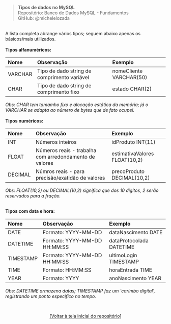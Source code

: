 > **Tipos de dados no MySQL**  
> Repositório: Banco de Dados MySQL - Fundamentos   
> GitHub: @michelelozada
&nbsp;
     
&nbsp;   
A lista completa abrange vários tipos; seguem abaixo apenas os básicos/mais utilizados.    
&nbsp;
&nbsp;   
**Tipos alfanuméricos:**  

Nome 		| Observação  	| Exemplo |
:--- 		| :---			| :---    |
VARCHAR	 	| Tipo de dado string de comprimento variável | nomeCliente VARCHAR(50) |
CHAR	 	| Tipo de dado string de comprimento fixo | estado CHAR(2) |

*Obs: CHAR tem tamamho fixo e alocação estática da memória; já o VARCHAR se adapta ao número de bytes que de fato ocupei.*  
&nbsp;
&nbsp;   
**Tipos numéricos:**    

Nome 		| Observação  	| Exemplo |
:--- 		| :---			| :---	|
INT		 	| Números inteiros | idProduto INT(11) |
FLOAT	 	| Números reais - trabalha com arredondamento de valores | estimativaValores FLOAT(10,2) |
DECIMAL	  	| Númros reais - para precisão/exatidão de valores | precoProduto DECIMAL(10,2) |

*Obs: FLOAT(10,2) ou DECIMAL(10,2) significa que dos 10 dígitos, 2 serão reservados para a fração.*    

&nbsp;
&nbsp;   
**Tipos com data e hora:**  

Nome 		| Observação  	| Exemplo |
:--- 		| :---			| :--- |
DATE	 	| Formato: YYYY-MM-DD		| dataNascimento DATE |
DATETIME 	| Formato: YYYY-MM-DD HH:MM:SS	| dataProtocolada DATETIME |
TIMESTAMP 	| Formato: YYYY-MM-DD HH:MM:SS | ultimoLogin TIMESTAMP |
TIME		| Formato: HH:MM:SS	| horaEntrada TIME |
YEAR		| Formato: YYYY | anoNascimento YEAR |

*Obs: DATETIME armazena datas; TIMESTAMP faz um 'carimbo digital', registrando um ponto específico no tempo.*  

&nbsp;

<div align="center">
<a href="https://github.com/michelelozada/Banco-de-Dados-MySQL-Fundamentos">[Voltar à tela inicial do repositório]</a>
</div>